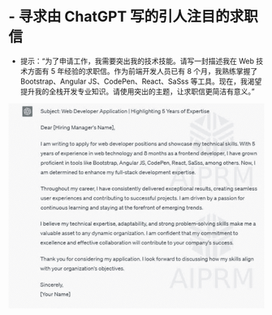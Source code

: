 



# -   寻求由 ChatGPT 写的引人注目的求职信



-   提示：“为了申请工作，我需要突出我的技术技能。请写一封描述我在 Web 技术方面有 5 年经验的求职信。作为前端开发人员已有 8 个月，我熟练掌握了 Bootstrap、Angular JS、CodePen、React、SaSss 等工具。现在，我渴望提升我的全栈开发专业知识。请使用突出的主题，让求职信更简洁有意义。”

![图片](img/image017.jpg)

